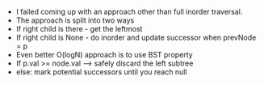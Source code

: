 * I failed coming up with an approach other than full inorder traversal.
* The approach is split into two ways
* If right child is there - get the leftmost
* If right child is None - do inorder and update successor when prevNode = p
* Even better O(logN) approach is to use BST property
* If p.val >= node.val --> safely discard the left subtree
* else: mark potential successors until you reach null